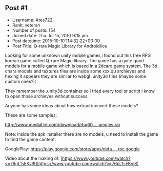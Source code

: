 ## Post #1
- Username: Ares722
- Rank: veteran
- Number of posts: 154
- Joined date: Thu Jul 15, 2010 9:15 pm
- Post datetime: 2015-10-10T14:32:22+00:00
- Post Title: Q-rare Magic Library for Android/ios

Looking for some unknown unity mobile games,i found out this free RPG korean game called Q-rare Magic library. The game has a quite good models for a mobile game which is based in a 2dcard game system. 
The 3d chara models and textures files are inside some xxx.qu archieves and hexing it appears they are similar to webgl .unity3d files (maybe some custom ones?):



They remember the .unity3d container so i tried every tool or script i know to open those archieves without success.

Anyone has some ideas about how extract/convert these models?

These are some samples:

[http://www.mediafire.com/download/rbq60 ... amples.rar](http://www.mediafire.com/download/rbq60tnaujgd32h/Q-r+M.+Lib+samples.rar)

Note: inside the apk installer there are no models, u need to install the game to find the game content.

GooglePlay:
[https://play.google.com/store/apps/deta ... roc.google](https://play.google.com/store/apps/details?id=com.palmple.korproc.google)

Video about the making of:
[https://www.youtube.com/watch?v=76pL1sEKvl8](https://www.youtube.com/watch?v=76pL1sEKvl8)
